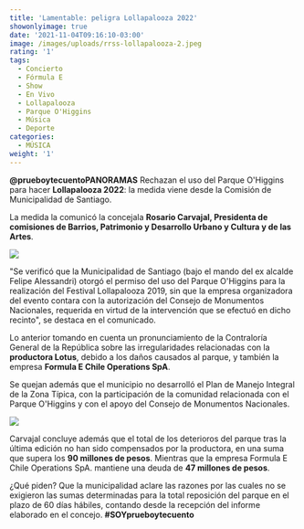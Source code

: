 ```yaml
---
title: 'Lamentable: peligra Lollapalooza 2022'
showonlyimage: true
date: '2021-11-04T09:16:10-03:00'
image: /images/uploads/rrss-lollapalooza-2.jpeg
rating: '1'
tags:
  - Concierto
  - Fórmula E
  - Show
  - En Vivo
  - Lollapalooza
  - Parque O'Higgins
  - Música
  - Deporte
categories:
  - MÚSICA
weight: '1'
---
```

**@prueboytecuentoPANORAMAS** Rechazan el uso del Parque O'Higgins para hacer **Lollapalooza 2022**: la medida viene desde la Comisión de Municipalidad de Santiago.

<!--more-->

La medida la comunicó la concejala **Rosario Carvajal, Presidenta de comisiones de Barrios, Patrimonio y Desarrollo Urbano y Cultura y de las Artes**.

![](/images/uploads/rrss-lollapalooza-2.jpeg)

"Se verificó que la Municipalidad de Santiago (bajo el mando del ex alcalde Felipe Alessandri) otorgó el permiso del uso del Parque O'Higgins para la realización del Festival Lollapalooza 2019, sin que la empresa organizadora del evento contara con la autorización del Consejo de Monumentos Nacionales, requerida en virtud de la intervención que se efectuó en dicho recinto", se destaca en el comunicado.

Lo anterior tomando en cuenta un pronunciamiento de la Contraloría General de la República sobre las irregularidades relacionadas con la **productora Lotus**, debido a los daños causados al parque, y también la empresa **Formula E Chile Operations SpA**.

Se quejan además que el municipio no desarrolló el Plan de Manejo Integral de la Zona Típica, con la participación de la comunidad relacionada con el Parque O'Higgins y con el apoyo del Consejo de Monumentos Nacionales.

![](/images/uploads/rrss-lollapalooza-2022.jpeg)

Carvajal concluye además que el total de los deterioros del parque tras la última edición no han sido compensados por la productora, en una suma que supera los **90 millones de pesos**. Mientras que la empresa Formula E Chile Operations SpA. mantiene una deuda de **47 millones de pesos**.

¿Qué piden? Que la municipalidad aclare las razones por las cuales no se exigieron las sumas determinadas para la total reposición del parque en el plazo de 60 días hábiles, contando desde la recepción del informe elaborado en el concejo. **\#SOYprueboytecuento**
